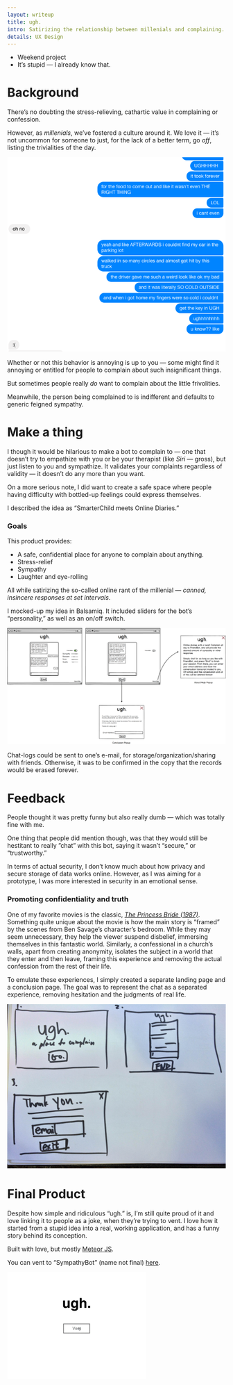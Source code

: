 ```yaml
---
layout: writeup
title: ugh.
intro: Satirizing the relationship between millenials and complaining.
details: UX Design
---
```


- Weekend project
- It’s stupid — I already know that.

# Background

There’s no doubting the stress-relieving, cathartic value in complaining or confession. 

However, as *millenials*, we’ve fostered a culture around it. We love it — it’s not uncommon for someone to just, for the lack of a better term, go *off*, listing the trivialities of the day. 

![ugh background](/files/ugh_background.png "ugh. background")

Whether or not this behavior is annoying is up to you — some might find it annoying or entitled for people to complain about such insignificant things. 

But sometimes people really *do* want to complain about the little frivolities.

Meanwhile, the person being complained to is indifferent and defaults to generic feigned sympathy. 

# Make a thing

I though it would be hilarious to make a bot to complain to — one that doesn’t try to empathize with you or be your therapist (like *Siri* — gross), but just listen to you and sympathize. It validates your complaints regardless of validity — it doesn’t do any more than you want.

On a more serious note, I did want to create a safe space where people having difficulty with bottled-up feelings could express themselves. 

I described the idea as “SmarterChild meets Online Diaries.” 

### Goals
This product provides: 

- A safe, confidential place for anyone to complain about anything.
- Stress-relief
- Sympathy
- Laughter and eye-rolling

All while satirizing the so-called online rant of the millenial — *canned, insincere responses at set intervals*. 

I mocked-up my idea in Balsamiq. It included sliders for the bot’s “personality,” as well as an on/off switch.

![ugh initial mockup](/files/ugh_initial.png "ugh. initial mockup")

Chat-logs could be sent to one’s e-mail, for storage/organization/sharing with friends. Otherwise, it was to be confirmed in the copy that the records would be erased forever.

# Feedback

People thought it was pretty funny but also really dumb — which was totally fine with me.

One thing that people did mention though, was that they would still be hestitant to really ”chat” with this bot, saying it wasn’t “secure,” or “trustworthy.” 

In terms of actual security, I don’t know much about how privacy and secure storage of data works online. However, as I was aiming for a prototype, I was more interested in security in an emotional sense. 

### Promoting confidentiality and truth

One of my favorite movies is the classic, [*The Princess Bride (1987)*](http://www.imdb.com/title/tt0093779/). Something quite unique about the movie is how the main story is “framed” by the scenes from Ben Savage’s character’s bedroom. While they may seem unnecessary, they help the viewer suspend disbelief, immersing themselves in this fantastic world. Similarly, a confessional in a church’s walls, apart from creating anonymity, isolates the subject in a world that they enter and then leave, framing this experience and removing the actual confession from the rest of their life.

To emulate these experiences, I simply created a separate landing page and a conclusion page. The goal was to represent the chat as a separated experience, removing hesitation and the judgments of real life.

![ugh framed experience](/files/ugh_landing_end.png "ugh. with landing and conclusion page")

# Final Product

Despite how simple and ridiculous “ugh.” is, I’m still quite proud of it and love linking it to people as a joke, when they’re trying to vent. I love how it started from a stupid idea into a real, working application, and has a funny story behind its conception. 

Built with love, but mostly <a href='https://www.meteor.com/'>Meteor JS</a>. 

You can vent to “SympathyBot” (name not final) <a href='/ugh' target='_blank'>here</a>.

![ugh gif](/files/ugh_example.gif "ugh usage gif")



































